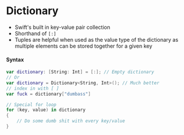 # Dictionary
- Swift's built in key-value pair collection
- Shorthand of `[:]`
- Tuples are helpful when used as the value type of the dictionary as multiple elements can be stored together for a given key

#### Syntax
```swift
var dictionary: [String: Int] = [:]; // Empty dictionary
// Or
var dictionary = Dictionary<String, Int>(); // Much better
// index in with [ ]
var fuck = dictionary["dumbass"]

// Special for loop
for (key, value) in dictionary
{
	// Do some dumb shit with every key/value
}
```
